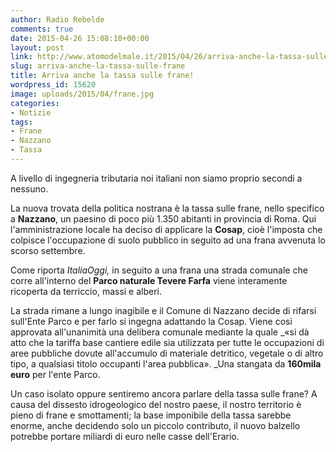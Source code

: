 ```yaml
---
author: Radio Rebelde
comments: true
date: 2015-04-26 15:08:10+00:00
layout: post
link: http://www.atomodelmale.it/2015/04/26/arriva-anche-la-tassa-sulle-frane/
slug: arriva-anche-la-tassa-sulle-frane
title: Arriva anche la tassa sulle frane!
wordpress_id: 15620
image: uploads/2015/04/frane.jpg
categories:
- Notizie
tags:
- Frane
- Nazzano
- Tassa
---
```


A livello di ingegneria tributaria noi italiani non siamo proprio secondi a nessuno.

La nuova trovata della politica nostrana è la tassa sulle frane, nello specifico a **Nazzano**, un paesino di poco più 1.350 abitanti in provincia di Roma. Qui l'amministrazione locale ha deciso di applicare la **Cosap**, cioè l'imposta che colpisce l'occupazione di suolo pubblico in seguito ad una frana avvenuta lo scorso settembre.

Come riporta _ItaliaOggi,_ in seguito a una frana una strada comunale che corre all'interno del **Parco naturale Tevere Farfa** viene interamente ricoperta da terriccio, massi e alberi.

La strada rimane a lungo inagibile e il Comune di Nazzano decide di rifarsi sull'Ente Parco e per farlo si ingegna adattando la Cosap. Viene così approvata all'unanimità una delibera comunale mediante la quale _«si dà atto che la tariffa base cantiere edile sia utilizzata per tutte le occupazioni di aree pubbliche dovute all'accumulo di materiale detritico, vegetale o di altro tipo, a qualsiasi titolo occupanti l'area pubblica». _Una stangata da **160mila euro** per l'ente Parco.

Un caso isolato oppure sentiremo ancora parlare della tassa sulle frane? A causa del dissesto idrogeologico del nostro paese, il nostro territorio è pieno di frane e smottamenti; la base imponibile della tassa sarebbe enorme, anche decidendo solo un piccolo contributo, il nuovo balzello potrebbe portare miliardi di euro nelle casse dell'Erario.
